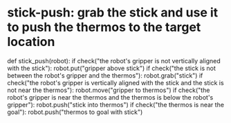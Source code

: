 # stick-push: grab the stick and use it to push the thermos to the target location
def stick_push(robot):
    if check("the robot's gripper is not vertically aligned with the stick"):
        robot.put("gripper above stick")
    if check("the stick is not between the robot's gripper and the thermos"):
        robot.grab("stick")
    if check("the robot's gripper is vertically aligned with the stick and the stick is not near the thermos"):
        robot.move("gripper to thermos")
    if check("the robot's gripper is near the thermos and the thermos is below the robot's gripper"):
        robot.push("stick into thermos")
    if check("the thermos is near the goal"):
        robot.push("thermos to goal with stick")